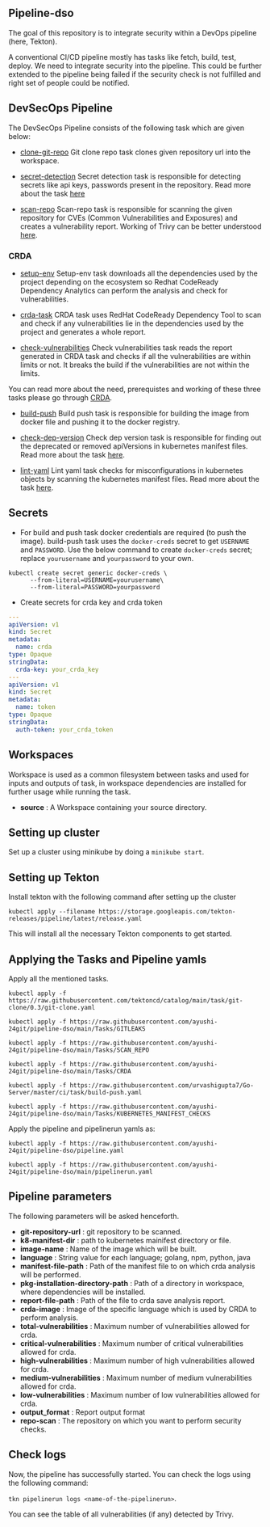 ## Pipeline-dso

The goal of this repository is to integrate security within a DevOps pipeline (here, Tekton).

A conventional CI/CD pipeline mostly has tasks like fetch, build, test, deploy. We need to integrate security into the pipeline. This could be further extended to the pipeline being failed if the security check is not fulfilled and right set of people could be notified.



## DevSecOps Pipeline
The DevSecOps Pipeline consists of the following task which are given below:


* [clone-git-repo](https://github.com/tektoncd/catalog/blob/main/task/git-clone/0.3/git-clone.yaml)
Git clone repo task clones given repository url into the workspace.


* [secret-detection](https://github.com/ayushi-24git/pipeline-dso/blob/main/Tasks/GITLEAKS/gitleaks.yaml)
Secret detection task is responsible for detecting secrets like api keys, passwords present in the repository. Read more about the task [here](https://github.com/tektoncd/catalog/tree/main/task/gitleaks/0.1)

* [scan-repo](https://github.com/ayushi-24git/pipeline-dso/blob/main/Tasks/SCAN_REPO/scan-repo.yaml)
Scan-repo task is responsible for scanning the given repository for CVEs (Common Vulnerabilities and Exposures) and creates a vulnerability report. Working of Trivy can be better understood [here](https://rastogee-ayushi.medium.com/trivy-keep-your-artifacts-vulnerability-free-6dce292134e5).


### CRDA
* [setup-env](https://github.com/ayushi-24git/pipeline-dso/blob/main/Tasks/CRDA/setup-env.yaml)
Setup-env task downloads all the dependencies used by the project depending on the ecosystem so Redhat CodeReady Dependency Analytics can perform the analysis and check for vulnerabilities.

* [crda-task](https://github.com/ayushi-24git/pipeline-dso/blob/main/Tasks/CRDA/crda-task.yaml)
CRDA task uses RedHat CodeReady Dependency Tool to scan and check if any vulnerabilities lie in the dependencies used by the project and generates a whole report.

* [check-vulnerabilities](https://github.com/ayushi-24git/pipeline-dso/blob/main/Tasks/CRDA/setup-env.yaml)
Check vulnerabilities task reads the report generated in CRDA task and checks if all the vulnerabilities are within limits or not. It breaks the build if the vulnerabilities are not within the limits.

You can read more about the need, prerequistes and working of these three tasks please go through [CRDA](https://github.com/tektoncd/catalog/blob/edb15d9f4334822f319393ad271bf11106eca926/task/redhat-codeready-dependency-analysis/0.3/README.md).


* [build-push](https://github.com/urvashigupta7/Go-Server/blob/master/ci/task/build-push.yaml)
Build push task is responsible for building the image from docker file and pushing it to the docker registry.



* [check-dep-version](https://github.com/ayushi-24git/pipeline-dso/blob/main/Tasks/KUBERNETES_MANIFEST_CHECKS/check-dep-version.yaml)
Check dep version task is responsible for finding out the deprecated or removed apiVersions in kubernetes manifest files. Read more about the task [here](https://github.com/urvashigupta7/kubernetes_manifest_checks/tree/master/tasks/pluto).


* [lint-yaml](https://github.com/ayushi-24git/pipeline-dso/blob/main/Tasks/KUBERNETES_MANIFEST_CHECKS/lint-yaml.yaml)
Lint yaml task checks for misconfigurations in kubernetes objects by scanning the kubernetes manifest files. Read more about the task [here](https://github.com/urvashigupta7/kubernetes_manifest_checks/tree/master/tasks/kube_linter).



## Secrets
* For build and push task docker credentials are required (to push the image). build-push task uses the `docker-creds` secret to get `USERNAME` and `PASSWORD`. Use the below command to create `docker-creds` secret; replace `yourusername` and `yourpassword` to your own.

```
kubectl create secret generic docker-creds \
      --from-literal=USERNAME=yourusername\
      --from-literal=PASSWORD=yourpassword
```

* Create secrets for crda key and crda token

```yaml
---
apiVersion: v1
kind: Secret
metadata:
  name: crda
type: Opaque
stringData:
  crda-key: your_crda_key
---
apiVersion: v1
kind: Secret
metadata:
  name: token
type: Opaque
stringData:
  auth-token: your_crda_token

```


## Workspaces
Workspace is used as a common filesystem between tasks and used for inputs and outputs of task, in workspace dependencies are installed for further usage while running the task.
* **source** : A Workspace containing your source directory.


## Setting up cluster
Set up a cluster using minikube by doing a `minikube start`.

## Setting up Tekton
Install tekton with the following command after setting up the cluster

`kubectl apply --filename https://storage.googleapis.com/tekton-releases/pipeline/latest/release.yaml`

This will install all the necessary Tekton components to get started.

## Applying the Tasks and Pipeline yamls
Apply all the mentioned tasks.

`kubectl apply -f https://raw.githubusercontent.com/tektoncd/catalog/main/task/git-clone/0.3/git-clone.yaml`

`kubectl apply -f https://raw.githubusercontent.com/ayushi-24git/pipeline-dso/main/Tasks/GITLEAKS`

`kubectl apply -f https://raw.githubusercontent.com/ayushi-24git/pipeline-dso/main/Tasks/SCAN_REPO`

`kubectl apply -f https://raw.githubusercontent.com/ayushi-24git/pipeline-dso/main/Tasks/CRDA`

`kubectl apply -f https://raw.githubusercontent.com/urvashigupta7/Go-Server/master/ci/task/build-push.yaml`

`kubectl apply -f https://raw.githubusercontent.com/ayushi-24git/pipeline-dso/main/Tasks/KUBERNETES_MANIFEST_CHECKS`

Apply the pipeline  and pipelinerun yamls as:

`kubectl apply -f https://raw.githubusercontent.com/ayushi-24git/pipeline-dso/pipeline.yaml`

`kubectl apply -f https://raw.githubusercontent.com/ayushi-24git/pipeline-dso/main/pipelinerun.yaml`


## Pipeline parameters
The following parameters will be asked henceforth.
* **git-repository-url** : git repository to be scanned.
* **k8-manifest-dir** : path to kubernetes mainifest directory or file.
* **image-name** : Name of the image which will be built.
* **language** : String value for each language; golang, npm, python, java
* **manifest-file-path** : Path of the manifest file to on which crda analysis will be performed.
* **pkg-installation-directory-path** : Path of a directory in workspace, where dependencies will be installed.
* **report-file-path** : Path of the file to crda save analysis report.
* **crda-image** : Image of the specific language which is used by CRDA to perform analysis.
* **total-vulnerabilities** : Maximum number of vulnerabilities allowed for crda.
* **critical-vulnerabilities** : Maximum number of critical vulnerabilities allowed for crda.
* **high-vulnerabilities** : Maximum number of high vulnerabilities allowed for crda.
* **medium-vulnerabilities** : Maximum number of medium vulnerabilities allowed for crda.
* **low-vulnerabilities** : Maximum number of low vulnerabilities allowed for crda.
* **output_format** : Report output format
* **repo-scan** : The repository on which you want to perform security checks.

## Check logs
Now, the pipeline has successfully started. You can check the logs using the following command:

`tkn pipelinerun logs <name-of-the-pipelinerun>`.

You can see the table of all vulnerabilities (if any) detected by Trivy.
